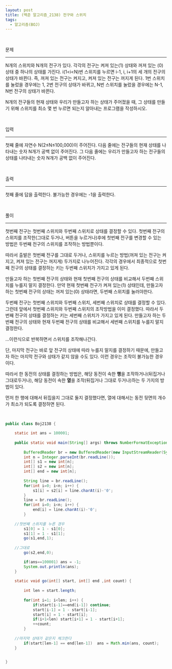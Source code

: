 ```yaml
---
layout: post
title: (백준 알고리즘_2138) 전구와 스위치
tags:
  - 알고리즘(BOJ)
---
```


<br>

문제

---

N개의 스위치와 N개의 전구가 있다. 각각의 전구는 켜져 있는(1) 상태와 꺼져 있는 (0) 상태 중 하나의 상태를 가진다. i(1<i<N)번 스위치를 누르면 i-1, i, i+1의 세 개의 전구의 상태가 바뀐다. 즉, 꺼져 있는 전구는 켜지고, 켜져 있는 전구는 꺼지게 된다. 1번 스위치를 눌렀을 경우에는 1, 2번 전구의 상태가 바뀌고, N번 스위치를 눌렀을 경우에는 N-1, N번 전구의 상태가 바뀐다.

N개의 전구들의 현재 상태와 우리가 만들고자 하는 상태가 주어졌을 때, 그 상태를 만들기 위해 스위치를 최소 몇 번 누르면 되는지 알아내는 프로그램을 작성하시오.

<br>

입력

---

첫째 줄에 자연수 N(2≤N≤100,000)이 주어진다. 다음 줄에는 전구들의 현재 상태를 나타내는 숫자 N개가 공백 없이 주어진다. 그 다음 줄에는 우리가 만들고자 하는 전구들의 상태를 나타내는 숫자 N개가 공백 없이 주어진다.

<br>

출력

---

첫째 줄에 답을 출력한다. 불가능한 경우에는 -1을 출력한다.

<br>

풀이

---

첫번째 전구는 첫번째 스위치와 두번째 스위치로 상태를 결정할 수 있다. 첫번째 전구의 스위치를 조작한(그대로 두거나, 버튼을 누르거나)후에 첫번째 전구를 변경할 수 있는 방법은 두번째 전구의 스위치를 조작하는 방법뿐이다. 

따라서 출발은 첫번째 전구를 그대로 두거나, 스위치를 누르는 방법(꺼져 있는 전구는 켜지고, 켜져 있는 전구는 꺼지게) 두가지로 나누어진다. 각각의 경우에서 최종적으로 첫번째 전구의 상태를 결정하는 키는 두번째 스위치가 가지고 있게 된다. 

만들고자 하는 첫번째 전구의 상태와 현재 첫번째 전구의 상태를 비교해서 두번째 스위치를 누를지 말지 결정한다. 만약 현재 첫번째 전구가 켜져 있는(1) 상태인데, 만들고자 하는 첫번째 전구의 상태는 꺼져 있는(0) 상태라면, 두번째 스위치를 눌러야한다.

두번째 전구는 첫번째 스위치와 두번째 스위치, 세번째 스위치로 상태를 결정할 수 있다. 그런데 앞에서 첫번째 스위치와 두번째 스위치의 조작방법을 이미 결정했다. 따라서 두번째 전구의 상태를 결정하는 키는 세번째 스위치가 가지고 있게 된다. 만들고자 하는 두번째 전구의 상태와 현재 두번째 전구의 상태를 비교해서 세번째 스위치를 누를지 말지 결정한다. 

...이런식으로 반복하면서 스위치를 조작해나간다.

단, 마지막 전구는 바로 앞 전구의 상태에 따라 누를지 말지를 결정하기 때문에, 만들고자 하는 마지막 전구와 상태가 같지 않을 수도 있다. 이런 경우는 조작이 불가능한 경우이다. 

따라서 한 동전의 상태를 결정하는 방법은, 해당 동전이 속한 <b>행</b>을 조작하거나(뒤집거나 그대로두거나), 해당 동전이 속한 <b>열</b>을 조작(뒤집거나 그대로 두거나)하는 두 가지의 방법이 있다. 

먼저 한 행에 대해서 뒤집을지 그대로 둘지 결정했다면, 열에 대해서는 동전 뒷면의 개수가 최소가 되도록 결정하면 된다. 

<br>

```java
public class Boj2138 {

	static int ans = 100001;
  
	public static void main(String[] args) throws NumberFormatException, IOException {
    
		BufferedReader br = new BufferedReader(new InputStreamReader(System.in));
		int n = Integer.parseInt(br.readLine());
		int[] s1 = new int[n];
		int[] s2 = new int[n];		
		int[] end = new int[n];
    
		String line = br.readLine();
		for(int i=0; i<n; i++) {
			s1[i] = s2[i] = line.charAt(i)-'0';
		}
		line = br.readLine();
		for(int i=0; i<n; i++) {
			end[i] = line.charAt(i)-'0';
		}
	    
    //첫번째 스위치를 누른 경우
		s1[0] = 1 - s1[0];
		s1[1] = 1 - s1[1];
		go(s1,end,1);
    
    //그대로
		go(s2,end,0);

		if(ans==100001) ans = -1;
		System.out.println(ans);
	}
	
	static void go(int[] start, int[] end ,int count) {
		
		int len = start.length;
		
		for(int i=1; i<len; i++) { 
			if(start[i-1]==end[i-1]) continue;
			start[i-1] = 1 - start[i-1];
			start[i] = 1 - start[i];
			if(i+1<len) start[i+1] = 1 - start[i+1];
			++count;
		}
		
    //마지막 상태가 같은지 체크한다
		if(start[len-1] == end[len-1])  ans = Math.min(ans, count);
	}


}
```
